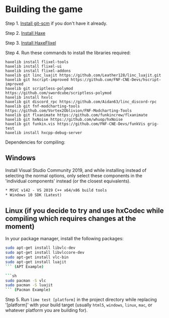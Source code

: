 # Building the game

Step 1. [Install git-scm](https://git-scm.com/downloads) if you don't have it already.

Step 2. [Install Haxe](https://haxe.org/download/)

Step 3. [Install HaxeFlixel](https://haxeflixel.com/documentation/install-haxeflixel/)

Step 4. Run these commands to install the libraries required:

```
haxelib install flixel-tools
haxelib install flixel-ui
haxelib install flixel-addons
haxelib git linc_luajit https://github.com/Leather128/linc_luajit.git
haxelib git hscript-improved https://github.com/FNF-CNE-Devs/hscript-improved
haxelib git scriptless-polymod https://github.com/swordcube/scriptless-polymod
haxelib install hxvlc
haxelib git discord_rpc https://github.com/Aidan63/linc_discord-rpc
haxelib git fnf-modcharting-tools https://github.com/Vortex2Oblivion/FNF-Modcharting-Tools
haxelib git flxanimate https://github.com/funkincrew/flxanimate
haxelib git hxNoise https://github.com/whuop/hxNoise
haxelib git funkin.vis https://github.com/FNF-CNE-Devs/funkVis grig-test
haxelib install hxcpp-debug-server
```

Dependencies for compiling:

## Windows

Install Visual Studio Community 2019, and while installing instead of selecting the normal options, only select these components in the 'individual components' instead (or the closest equivalents).

```txt
* MSVC v142 - VS 2019 C++ x64/x86 build tools
* Windows 10 SDK (Latest)
```

## Linux (if you decide to try and use hxCodec while compiling which requires changes at the moment)

In your package manager, install the following packages:

```sh
sudo apt-get install libvlc-dev
sudo apt-get install libvlccore-dev
sudo apt-get install vlc-bin
sudo apt-get install luajit
``` (APT Example)

```sh
sudo pacman -S vlc
sudo pacman -S luajit
``` (Pacman Example)

```
Step 5. Run `lime test [platform]` in the project directory while replacing '[platform]' with your build target (usually `html5`, `windows`, `linux`, `mac`, or whatever platform you are building for).
```
